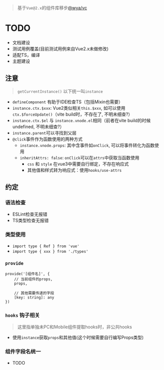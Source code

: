 > 基于`Vue@2.x`的组件库移步[\@wya/vc](https://github.com/wya-team/wya-vc)

# TODO

- 文档建设
- 测试用例覆盖(目前测试用例来自Vue2.x未做修改)
- 适配TS，编译
- 主题建设


## 注意
> `getCurrentInstance()` 以下统一叫`instance`

- `defineComponent` 有助于IDE检查TS（包括Mixin也需要）
- `instance.ctx.$xxx`: Vue2类似相关`this.$xxx`, 如可以使用`ctx.$forceUpdate()`（vite build时，不存在了, 不明未细查?）
- `instance.ctx.$el` 与 `instance.vnode.el`相同（前者在vite build的时候undefined, 不明未细查?）
- `instance.parent`可以寻找到父层
- `@click`事件作为函数使用的两种方式
	- `instance.vnode.props`: 其中含事件如`onClick`, 可以将事件转化为函数使用
	- `inheritAttrs: false`: `onClick`可以在`attrs`中获取当函数使用
		- `css` 和 `style` 在vue3中需要自行绑定，不存在响应式
		- 其他值和样式转为响应式：使用`hooks/use-attrs`

## 约定

### 语法检查
- ESLint检查无报错
- TS类型检查无报错

### 类型使用

- `import type { Ref } from 'vue'`
- `import type { xxx } from './types'`

### `provide`

```
provide('[组件名]', {
	// 当前组件的props,
	props, 

	// 其他需要传递的字段
	[key: string]: any
})
```

### `hooks` 钩子相关

> 这里指单独未PC和Mobile组件提取hooks时，非公共hooks

- 使用`instance`获取`props`和其他值(这个时候需要自行编写Props类型)

### 组件字段名统一

- TODO
